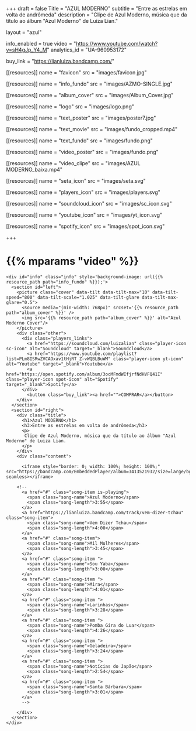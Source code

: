 +++
draft = false
Title = "AZUL MODERNO"
subtitle = "Entre as estrelas em volta de andrômeda"
description = "Clipe de Azul Moderno, música que da título ao álbum \"Azul Moderno\" de Luiza Lian."

layout = "azul"

info_enabled = true
video = "https://www.youtube.com/watch?v=sH4gJp_Y4_M"
analytics_id = "UA-960953172"

buy_link  = "https://lianluiza.bandcamp.com/"

[[resources]]
  name = "favicon"
  src = "images/favicon.jpg"

[[resources]]
  name = "info_fundo"
  src = "images/AZMO-SINGLE.jpg"

[[resources]]
  name = "album_cover"
  src = "images/Album_Cover.jpg"

[[resources]]
  name = "logo"
  src = "images/logo.png"

[[resources]]
  name = "text_poster"
  src = "images/poster7.jpg"

[[resources]]
  name = "text_movie"
  src = "images/fundo_cropped.mp4"

[[resources]]
  name = "text_fundo"
  src = "images/fundo.png"

[[resources]]
  name = "video_poster"
  src = "images/fundo.png"

[[resources]]
  name = "video_clipe"
  src = "images/AZUL MODERNO_baixa.mp4"

[[resources]]
  name = "seta_icon"
  src = "images/seta.svg"

[[resources]]
  name = "players_icon"
  src = "images/players.svg"

[[resources]]
  name = "soundcloud_icon"
  src = "images/sc_icon.svg"

[[resources]]
  name = "youtube_icon"
  src = "images/yt_icon.svg"

[[resources]]
  name = "spotify_icon"
  src = "images/spot_icon.svg"

+++


<div class="theater">
<!--
    <div id="screen" class="screen hidden">
        <div id="videoclip"></div>
    </div>
    <div id="poster" class="spotlight">
        <video autoplay playsinline muted loop preload
        onloadeddata="document.dispatchEvent(new Event('posterPreloaded'))"  poster='{{% resource_path path="text_poster" %}}'>
            <source src='{{% resource_path path="text_movie" %}}'/>
	      </video>
        <a href="#play" class="logo">AZUL<br/>moderno</a>
    </div>
-->
    <h1>{{% mparams "video" %}}</h1>

    <div id="info" class="info" style='background-image: url({{% resource_path path="info_fundo" %}});'>
      <section id="left">
        <picture class="cover" data-tilt data-tilt-max="10" data-tilt-speed="800" data-tilt-scale="1.025" data-tilt-glare data-tilt-max-glare="0.5">
          <source media="(min-width: 768px)" srcset='{{% resource_path path="album_cover" %}}' />
          <img src='{{% resource_path path="album_cover" %}}' alt="Azul Moderno Cover"/>
        </picture>
        <div class="other">
          <div class="players_links">
            <a href="https://soundcloud.com/luizalian" class="player-icon sc-icon" alt="Soundcloud" target="_blank">Soundcloud</a>
            <a href="https://www.youtube.com/playlist?list=PLm8ISRwZVCAOxav1tHjRT_Z-vWQBLBuWM" class="player-icon yt-icon" alt="Youtube" target="_blank">Youtube</a>
            <a href="https://open.spotify.com/album/3ocMFmdWIfjrfNdHVFQ41I" class="player-icon spot-icon" alt="Spotify" target="_blank">Spotify</a>
          </div>
            <button class="buy_link"><a href="">COMPRAR</a></button>
        </div>
      </section>
      <section id="right">
        <div class="title">
          <h1>Azul MODERNO</h1>
          <h3>Entre as estrelas em volta de andrômeda</h3>
          <p>
           Clipe de Azul Moderno, música que da título ao álbum "Azul Moderno" de Luiza Lian.
          </p>
        </div>
        <div class="content">
      
          <iframe style="border: 0; width: 100%; height: 100%;"   src="https://bandcamp.com/EmbeddedPlayer/album=3413521932/size=large/bgcol=ffffff/linkcol=0687f5/artwork=none/track=2818734274/transparent=true/" seamless></iframe>

        <!--
          <a href="#" class="song-item is-playing">
            <span class="song-name">Azul Moderno</span>
            <span class="song-length">3:55</span>
          </a>
          <a href="https://lianluiza.bandcamp.com/track/vem-dizer-tchau" class="song-item">
            <span class="song-name">Vem Dizer Tchau</span>
            <span class="song-length">4:00</span>
          </a>
          <a href="#" class="song-item">
            <span class="song-name">Mil Mulheres</span>
            <span class="song-length">3:45</span>
          </a>
          <a href="#" class="song-item ">
            <span class="song-name">Sou Yaba</span>
            <span class="song-length">3:00</span>
          </a>
          <a href="#" class="song-item ">
            <span class="song-name">Mira</span>
            <span class="song-length">4:01</span>
          </a>
          <a href="#" class="song-item ">
            <span class="song-name">Larinhas</span>
            <span class="song-length">3:28</span>
          </a>
          <a href="#" class="song-item ">
            <span class="song-name">Pomba Gira do Luar</span>
            <span class="song-length">4:26</span>
          </a>
          <a href="#" class="song-item ">
            <span class="song-name">Geladeira</span>
            <span class="song-length">3:24</span>
          </a>
          <a href="#" class="song-item ">
            <span class="song-name">Notícias do Japão</span>
            <span class="song-length">2:54</span>
          </a>
          <a href="#" class="song-item ">
            <span class="song-name">Santa Bárbara</span>
            <span class="song-length">3:01</span>
          </a>
          -->

        </div>
      </section>
    </div>
</div>
